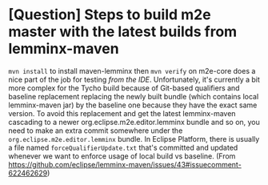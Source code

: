 # [Question] Steps to build m2e master with the latest builds from lemminx-maven

`mvn install` to install maven-lemminx then `mvn verify` on m2e-core does a nice part of the job for testing *from the IDE*.
Unfortunately, it's currently a bit more complex for the Tycho build because of Git-based qualifiers and baseline replacement replacing the newly built bundle (which contains local lemminx-maven jar) by the baseline one because they have the exact same version. To avoid this replacement and get the latest lemminx-maven cascading to a newer org.eclipse.m2e.editor.lemminx bundle and so on, you need to make an extra commit somewhere under the `org.eclipse.m2e.editor.lemminx` bundle. In Eclipse Platform, there is usually a file named `forceQualifierUpdate.txt` that's committed and updated whenever we want to enforce usage of local build vs baseline.
(From https://github.com/eclipse/lemminx-maven/issues/43#issuecomment-622462629)

